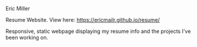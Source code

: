 Eric Miller

Resume Website. View here: https://ericmailr.github.io/resume/

Responsive, static webpage displaying my resume info and the projects I've been working on.
